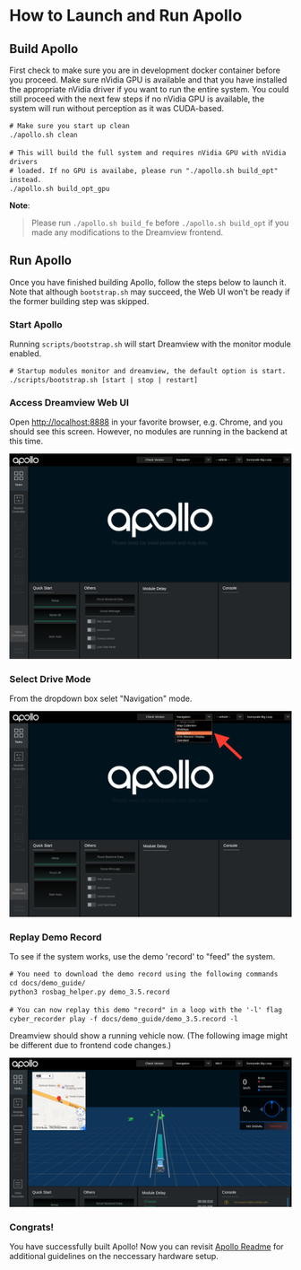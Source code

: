 # How to Launch and Run Apollo

## Build Apollo

First check to make sure you are in development docker container before you
proceed. Make sure nVidia GPU is available and that you have installed the
appropriate nVidia driver if you want to run the entire system. You could still
proceed with the next few steps if no nVidia GPU is available, the system will
run without perception as it was CUDA-based.

```
# Make sure you start up clean
./apollo.sh clean

# This will build the full system and requires nVidia GPU with nVidia drivers
# loaded. If no GPU is availabe, please run "./apollo.sh build_opt" instead.
./apollo.sh build_opt_gpu
```

**Note**:

> Please run `./apollo.sh build_fe` before `./apollo.sh build_opt` if you made
> any modifications to the Dreamview frontend.

## Run Apollo

Once you have finished building Apollo, follow the steps below to launch it.
Note that although `bootstrap.sh` may succeed, the Web UI won't be ready if the
former building step was skipped.

### Start Apollo

Running `scripts/bootstrap.sh` will start Dreamview with the monitor module
enabled.

```
# Startup modules monitor and dreamview, the default option is start.
./scripts/bootstrap.sh [start | stop | restart]
```

### Access Dreamview Web UI

Open [http://localhost:8888](http://localhost:8888) in your favorite browser,
e.g. Chrome, and you should see this screen. However, no modules are running in
the backend at this time.

![Access Dreamview](images/apollo_bootstrap_screen.png)

### Select Drive Mode

From the dropdown box selet "Navigation" mode.

![Navigation Mode](images/dreamview_2_5_setup_profile.png)

### Replay Demo Record

To see if the system works, use the demo 'record' to "feed" the system.

```
# You need to download the demo record using the following commands
cd docs/demo_guide/
python3 rosbag_helper.py demo_3.5.record

# You can now replay this demo "record" in a loop with the '-l' flag
cyber_recorder play -f docs/demo_guide/demo_3.5.record -l
```

Dreamview should show a running vehicle now. (The following image might be
different due to frontend code changes.)

![Dreamview with Trajectory](images/dv_trajectory_2.5.png)

### Congrats!

You have successfully built Apollo! Now you can revisit
[Apollo Readme](https://github.com/ApolloAuto/apollo/blob/master/README.md) for
additional guidelines on the neccessary hardware setup.
